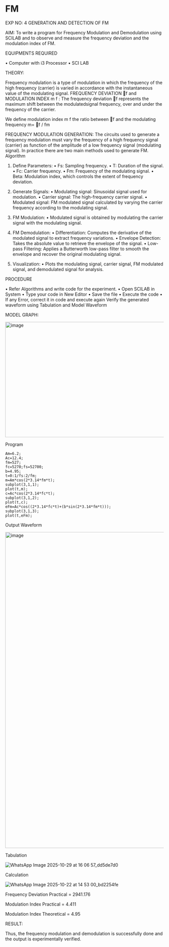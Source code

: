 # FM

EXP NO: 4	GENERATION AND DETECTION OF FM


AIM:
To write a program for Frequency Modulation and Demodulation using SCILAB and to observe and measure the frequency deviation and the modulation index of FM.


EQUIPMENTS REQUIRED

•	Computer with i3 Processor
•	SCI LAB

THEORY:

Frequency modulation is a type of modulation in which the frequency of the high frequency (carrier) is varied in accordance with the instantaneous value of the modulating signal.
FREQUENCY DEVIATION f and MODULATION INDEX m f :
The frequency deviation f represents the maximum shift between the  modulatedsignal
frequency, over and under the frequency of the carrier.

We define modulation index m f the ratio between f and the modulating frequency
m= f / fm


FREQUENCY MODULATION GENERATION:
The circuits used to generate a frequency modulation must vary the frequency of a high frequency signal (carrier) as function of the amplitude of a low frequency signal (modulating signal). In practice there are two main methods used to generate FM.
Algorithm
1.	Define Parameters:
•	Fs: Sampling frequency.
•	T: Duration of the signal.
•	Fc: Carrier frequency.
•	Fm: Frequency of the modulating signal.
•	Beta: Modulation index, which controls the extent of frequency deviation.
2.	Generate Signals:
•	Modulating signal: Sinusoidal signal used for modulation.
•	Carrier signal: The high-frequency carrier signal.
•	Modulated signal: FM modulated signal calculated by varying the carrier frequency according to the modulating signal.
3.	FM Modulation:
•	Modulated signal is obtained by modulating the carrier signal with the modulating signal.
 
4.	FM Demodulation:
•	Differentiation: Computes the derivative of the modulated signal to extract frequency variations.
•	Envelope Detection: Takes the absolute value to retrieve the envelope of the signal.
•	Low-pass Filtering: Applies a Butterworth low-pass filter to smooth the envelope and recover the original modulating signal.
5.	Visualization:
•	Plots the modulating signal, carrier signal, FM modulated signal, and demodulated signal for analysis.



PROCEDURE


•	Refer Algorithms and write code for the experiment.
•	Open SCILAB in System
•	Type your code in New Editor
•	Save the file
•	Execute the code
•	If any Error, correct it in code and execute again
Verify the generated waveform using Tabulation and Model Waveform

MODEL GRAPH:

<img width="512" height="365" alt="image" src="https://github.com/user-attachments/assets/acd787bd-5281-4f1b-802f-1aa39fac9189" />


Program
~~~
Am=6.2;
Ac=12.4;
fm=527;
fc=5270;fs=52700;
b=4.95;
t=0:1/fs:2/fm;
m=Am*cos(2*3.14*fm*t);
subplot(3,1,1);
plot(t,m);
c=Ac*cos(2*3.14*fc*t);
subplot(3,1,2);
plot(t,c);
eFm=Ac*cos((2*3.14*fc*t)+(b*sin(2*3.14*fm*t)));
subplot(3,1,3);
plot(t,eFm);
~~~

Output Waveform

<img width="1595" height="1000" alt="image" src="https://github.com/user-attachments/assets/fa73c9c8-f69f-4c7b-aae4-e122db375e9f" />


Tabulation

![WhatsApp Image 2025-10-29 at 16 06 57_dd5de7d0](https://github.com/user-attachments/assets/7a4b8730-14f6-4820-80e1-dcc091c99704)



Calculation

![WhatsApp Image 2025-10-22 at 14 53 00_bd2254fe](https://github.com/user-attachments/assets/8deb6bb7-1ff7-462b-8474-469c03fabe55)


Frequency Deviation Practical = 2941.176

Modulation Index Practical	= 4.411

Modulation Index Theoretical	= 4.95



RESULT:

Thus, the frequency modulation and demodulation is successfully done and the output is experimentally verified.


